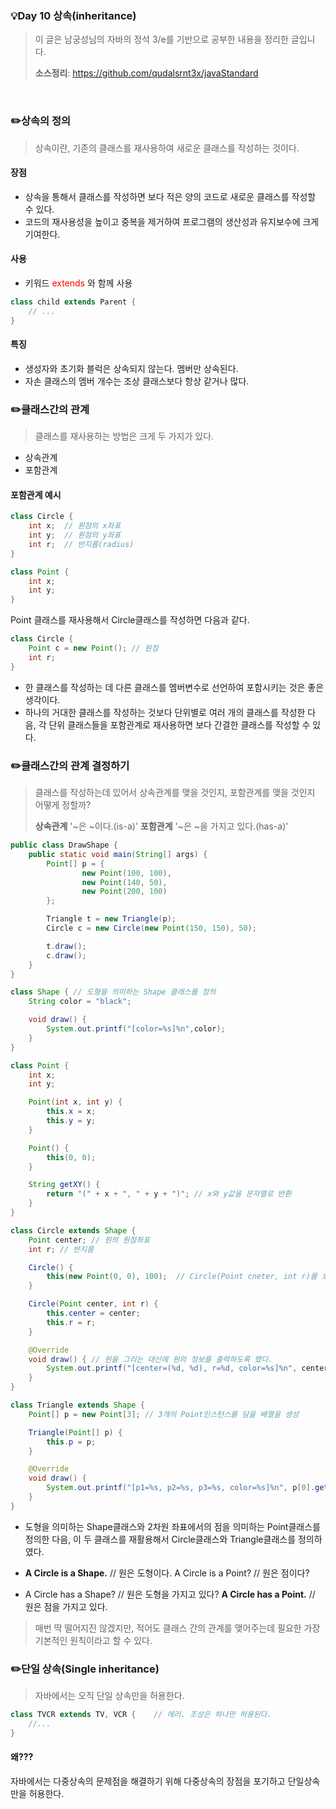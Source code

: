 ### 💡Day 10 상속(inheritance)
> 이 글은 남궁성님의 자바의 정석 3/e를 기반으로 공부한 내용을 정리한 글입니다.
>
> **소스정리**: https://github.com/qudalsrnt3x/javaStandard

<br>

### ✏️상속의 정의
> 상속이란, 기존의 클래스를 재사용하여 새로운 클래스를 작성하는 것이다.

#### 장점

- 상속을 통해서 클래스를 작성하면 보다 적은 양의 코드로 새로운 클래스를 작성할 수 있다.
- 코드의 재사용성을 높이고 중복을 제거하여 프로그램의 생산성과 유지보수에 크게 기여한다.

#### 사용
- 키워드 <span style="color: red;">extends</span> 와 함께 사용
```java
class child extends Parent {
    // ...
}
```

#### 특징
- 생성자와 초기화 블럭은 상속되지 않는다. 멤버만 상속된다.
- 자손 클래스의 멤버 개수는 조상 클래스보다 항상 같거나 많다.

### ✏️클래스간의 관계

> 클래스를 재사용하는 방법은 크게 두 가지가 있다.
- 상속관계
- 포함관계

#### 포함관계 예시
```java
class Circle {
    int x;	// 원점의 x좌표
    int y;	// 원점의 y좌표
    int r;	// 반지름(radius)
}

class Point {
    int x;
    int y;
}
```

Point 클래스를 재사용해서 Circle클래스를 작성하면 다음과 같다.
```java
class Circle {
    Point c = new Point(); // 원점
    int r;
}
```
- 한 클래스를 작성하는 데 다른 클래스를 멤버변수로 선언하여 포함시키는 것은 좋은 생각이다.
- 하나의 거대한 클래스를 작성하는 것보다 단위별로 여러 개의 클래스를 작성한 다음, 각 단위 클래스들을 포함관계로 재사용하면 보다 간결한 클래스를 작성할 수 있다.

### ✏️클래스간의 관계 결정하기

> 클래스를 작성하는데 있어서 상속관계를 맺을 것인지, 포함관계를 맺을 것인지 어떻게 정할까?
>
> **상속관계** '~은 ~이다.(is-a)'
> **포함관계** '~은 ~을 가지고 있다.(has-a)'

```java
public class DrawShape {
    public static void main(String[] args) {
        Point[] p = {
                new Point(100, 100),
                new Point(140, 50),
                new Point(200, 100)
        };

        Triangle t = new Triangle(p);
        Circle c = new Circle(new Point(150, 150), 50);

        t.draw();
        c.draw();
    }
}

class Shape { // 도형을 의미하는 Shape 클래스를 정의
    String color = "black";

    void draw() {
        System.out.printf("[color=%s]%n",color);
    }
}

class Point {
    int x;
    int y;

    Point(int x, int y) {
        this.x = x;
        this.y = y;
    }

    Point() {
        this(0, 0);
    }

    String getXY() {
        return "(" + x + ", " + y + ")"; // x와 y값을 문자열로 반환
    }
}

class Circle extends Shape {
    Point center; // 원의 원점좌표
    int r; // 반지름

    Circle() {
        this(new Point(0, 0), 100);  // Circle(Point cneter, int r)를 호출
    }

    Circle(Point center, int r) {
        this.center = center;
        this.r = r;
    }

    @Override
    void draw() { // 원을 그리는 대신에 원의 정보를 출력하도록 했다.
        System.out.printf("[center=(%d, %d), r=%d, color=%s]%n", center.x, center.y, r, color);
    }
}

class Triangle extends Shape {
    Point[] p = new Point[3]; // 3개의 Point인스턴스를 담을 배열을 생성

    Triangle(Point[] p) {
        this.p = p;
    }

    @Override
    void draw() {
        System.out.printf("[p1=%s, p2=%s, p3=%s, color=%s]%n", p[0].getXY(), p[1].getXY(), p[2].getXY(), color);
    }
}
```
- 도형을 의미하는 Shape클래스와 2차원 좌표에서의 점을 의미하는 Point클래스를 정의한 다음, 이 두 클래스를 재활용해서 Circle클래스와 Triangle클래스를 정의하였다.

- **A Circle is a Shape.**	// 원은 도형이다.
  A Circle is a Point?	// 원은 점이다?

- A Circle has a Shape?	// 원은 도형을 가지고 있다?
  **A Circle has a Point.**	// 원은 점을 가지고 있다.

> 매번 딱 떨어지진 않겠지만, 적어도 클래스 간의 관계를 맺어주는데 필요한 가장 기본적인 원칙이라고 할 수 있다.

### ✏️단일 상속(Single inheritance)

> 자바에서는 오직 단일 상속만을 허용한다.

```java
class TVCR extends TV, VCR {	// 에러. 조상은 하나만 허용된다.
    //...
}
```

#### 왜???

자바에서는 다중상속의 문제점을 해결하기 위해 다중상속의 장점을 포기하고 단일상속만을 허용한다.

